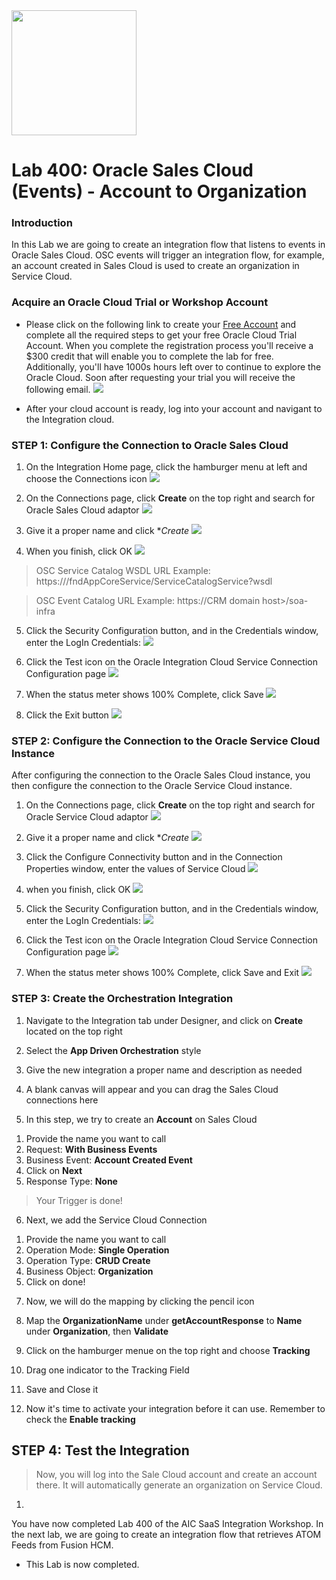 <img class="float-right" src="images/j2c-logo.png" width="200">

# Lab 400: Oracle Sales Cloud (Events) - Account to Organization 

### Introduction

In this Lab we are going to create an integration flow that listens to events in Oracle Sales Cloud. OSC events will trigger an integration flow, for example, an account created in Sales Cloud is used to create an organization in Service Cloud.

### Acquire an Oracle Cloud Trial or Workshop Account

- Please click on the following link to create your <a href="https://cloud.oracle.com/tryit" target="_trial">Free Account</a> and complete all the required steps to get your free Oracle Cloud Trial Account. When you complete the registration process you'll receive a $300 credit that will enable you to complete the lab for free.  Additionally, you'll have 1000s hours left over to continue to explore the Oracle Cloud. Soon after requesting your trial you will receive the following email.
  ![](images/updated400/Trail.png)

- After your cloud account is ready, log into your account and navigant to the Integration cloud.


### STEP 1: Configure the Connection to Oracle Sales Cloud 

1. On the Integration Home page, click the hamburger menu at left and choose the Connections icon
 ![](images/updated400/5.png)
 
2. On the Connections page, click **Create** on the top right and search for Oracle Sales Cloud adaptor
 ![](images/updated400/1.png)

3. Give it a proper name and click **Create*
 ![](images/updated400/2.png)

4. When you finish, click OK
 ![](images/updated400/12.png)

> OSC Service Catalog WSDL URL Example: https://<common domain host>/fndAppCoreService/ServiceCatalogService?wsdl

> OSC Event Catalog URL Example: https://CRM domain host>/soa-infra

5. Click the Security Configuration button, and in the Credentials window, enter the LogIn Credentials:
 ![](images/updated400/10.png)
 
6. Click the Test icon on the Oracle Integration Cloud Service Connection Configuration page
 ![](images/updated400/13.png)

7. When the status meter shows 100% Complete, click Save
 ![](images/updated400/14.png)
 
8. Click the Exit button
 ![](images/updated400/16.png)

### STEP 2: Configure the Connection to the Oracle Service Cloud Instance

After configuring the connection to the Oracle Sales Cloud instance, you then configure the connection to the Oracle Service Cloud instance.

1. On the Connections page, click **Create** on the top right and search for Oracle Service Cloud adaptor
 ![](images/updated400/3.png)

2. Give it a proper name and click **Create*
 ![](images/updated400/4.png)

3. Click the Configure Connectivity button and in the Connection Properties window, enter the values of Service Cloud
![](images/updated400/19.png)

4. when you finish, click OK
![](images/updated400/20.png)

5. Click the Security Configuration button, and in the Credentials window, enter the LogIn Credentials:
![](images/updated400/21.png)

6. Click the Test icon on the Oracle Integration Cloud Service Connection Configuration page
![](images/updated400/22.png)

7. When the status meter shows 100% Complete, click Save and Exit
![](images/updated400/27.png)

### STEP 3: Create the Orchestration Integration

1. Navigate to the Integration tab under Designer, and click on **Create** located on the top right
[](images/updated400/5.png)

2. Select the **App Driven Orchestration** style 
[](images/updated400/6.png)

3. Give the new integration a proper name and description as needed
[](images/updated400/7.png)

4. A blank canvas will appear and you can drag the Sales Cloud connections here
[](images/updated400/8.png)

5. In this step, we try to create an **Account** on Sales Cloud 
1) Provide the name you want to call 
2) Request: **With Business Events**
3) Business Event: **Account Created Event**
[](images/updated400/9.png)
4) Click on **Next**
5) Response Type: **None**
[](images/updated400/10.png)

> Your Trigger is done!

6. Next, we add the Service Cloud Connection 
[](images/updated400/11.png)
1) Provide the name you want to call
[](images/updated400/12.png)
2) Operation Mode: **Single Operation**
3) Operation Type: **CRUD  Create**
4) Business Object: **Organization**
[](images/updated400/13.png)
5) Click on done!
[](images/updated400/xx.png)

7. Now, we will do the mapping by clicking the pencil icon
[](images/updated400/14.png)

8. Map the **OrganizationName** under **getAccountResponse** to **Name** under **Organization**, then **Validate**
[](images/updated400/15.png)

9. Click on the hamburger menue on the top right and choose **Tracking**
[](images/updated400/16.png)

10. Drag one indicator to the Tracking Field
[](images/updated400/17.png)

11. Save and Close it
[](images/updated400/xx.png)

12. Now it's time to activate your integration before it can use. Remember to check the **Enable tracking**
[](images/updated400/18.png)
[](images/updated400/19.png)


## STEP 4: Test the Integration 
> Now, you will log into the Sale Cloud account and create an account there. It will automatically generate an organization on Service Cloud.

1. 

You have now completed Lab 400 of the AIC SaaS Integration Workshop. In the next lab, we are going to create an integration flow that retrieves ATOM Feeds from Fusion HCM.

- This Lab is now completed.
